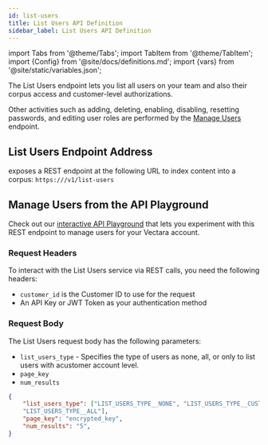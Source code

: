 ```yaml
---
id: list-users
title: List Users API Definition
sidebar_label: List Users API Definition
---
```


import Tabs from '@theme/Tabs';
import TabItem from '@theme/TabItem';
import {Config} from '@site/docs/definitions.md';
import {vars} from '@site/static/variables.json';

The List Users endpoint lets you list all users on your team and also their
corpus access and customer-level authorizations.

Other activities
such as adding, deleting, enabling, disabling, resetting passwords, and 
editing user roles are performed by the [Manage Users](/docs/api-reference/admin-apis/manage-users/manage-user) endpoint.

## List Users Endpoint Address

<Config v="names.product"/> exposes a REST endpoint at the following URL
to index content into a corpus:
<code>https://<Config v="domains.rest.indexing"/>/v1/list-users</code>

## Manage Users from the API Playground

Check out our [interactive API Playground](/docs/rest-api/list-users) that lets 
you experiment with this REST endpoint to manage users for your Vectara
account.


### Request Headers

To interact with the List Users service via REST calls, you need the following headers:

* `customer_id` is the Customer ID to use for the request
* An API Key or JWT Token as your authentication method


### Request Body

The List Users request body has the following parameters:
* `list_users_type` - Specifies the type of users as none, all, or only to list users
  with acustomer account level.
* `page_key`
* `num_results`


```json
{
    "list_users_type": ["LIST_USERS_TYPE__NONE", "LIST_USERS_TYPE__CUSTOMER", 
    "LIST_USERS_TYPE__ALL"],
    "page_key": "encrypted_key",
    "num_results": "5",
}
```
